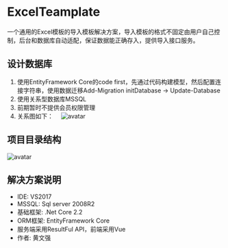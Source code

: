 # ExcelTeamplate
一个通用的Excel模板的导入模板解决方案，导入模板的格式不固定由用户自己控制，后台和数据库自动适配，保证数据能正确存入，提供导入接口服务。

## 设计数据库
1. 使用EntityFramework Core的code first，先通过代码构建模型，然后配置连接字符串，使用数据迁移Add-Migration initDatabase → Update-Database
2. 使用关系型数据库MSSQL
3. 前期暂时不提供会员权限管理
4. 关系图如下：　
![avatar](http://45.40.244.84/images/%E6%95%B0%E6%8D%AE%E5%BA%93%E5%85%B3%E7%B3%BB%E5%9B%BE.png)

## 项目目录结构
![avatar](http://45.40.244.84/images/%E8%A7%A3%E5%86%B3%E6%96%B9%E6%A1%88%E7%9B%AE%E5%BD%95%E7%BB%93%E6%9E%84.png)

## 解决方案说明
+ IDE: VS2017
+ MSSQL: Sql server 2008R2
+ 基础框架: .Net Core 2.2
+ ORM框架: EntityFramework Core
+ 服务端采用ResultFul API，前端采用Vue
+ 作者: 黄文强